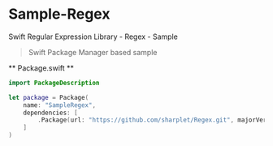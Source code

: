 # Sample-Regex
Swift Regular Expression Library - Regex - Sample

> Swift Package Manager based sample

** Package.swift **

```swift
import PackageDescription

let package = Package(
    name: "SampleRegex",
    dependencies: [
        .Package(url: "https://github.com/sharplet/Regex.git", majorVersion: 0, minor: 3),
    ]
)
```
